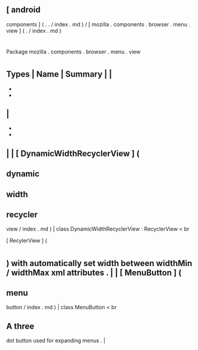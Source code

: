[
android
-
components
]
(
.
.
/
index
.
md
)
/
[
mozilla
.
components
.
browser
.
menu
.
view
]
(
.
/
index
.
md
)
#
#
Package
mozilla
.
components
.
browser
.
menu
.
view
#
#
#
Types
|
Name
|
Summary
|
|
-
-
-
|
-
-
-
|
|
[
DynamicWidthRecyclerView
]
(
-
dynamic
-
width
-
recycler
-
view
/
index
.
md
)
|
class
DynamicWidthRecyclerView
:
RecyclerView
<
br
>
[
RecylerView
]
(
#
)
with
automatically
set
width
between
widthMin
/
widthMax
xml
attributes
.
|
|
[
MenuButton
]
(
-
menu
-
button
/
index
.
md
)
|
class
MenuButton
<
br
>
A
three
-
dot
button
used
for
expanding
menus
.
|
